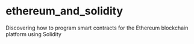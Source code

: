 # ethereum_and_solidity
Discovering how to program smart contracts for the Ethereum blockchain platform using Solidity

